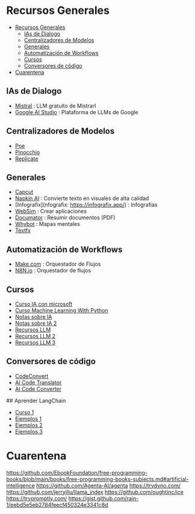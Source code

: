 # Recursos Generales

- [Recursos Generales](#recursos-generales)
  - [IAs de Dialogo](#ias-de-dialogo)
  - [Centralizadores de Modelos](#centralizadores-de-modelos)
  - [Generales](#generales)
  - [Automatización de Workflows](#automatización-de-workflows)
  - [Cursos](#cursos)
  - [Conversores de código](#conversores-de-código)
- [Cuarentena](#cuarentena)




## IAs de Dialogo

* [Mistral](https://mistral.ai/news/mistral-chat/) : LLM gratuito de Mistrarl
* [Google AI Studio](https://aistudio.google.com/live) : Plataforma de LLMs de Google



## Centralizadores de Modelos

* [Poe](https://poe.com)
* [Pinocchio](https://pinokio.computer)
* [Replicate](https://replicate.com)



## Generales

* [Capcut](https://www.capcut.com/es-es/)
* [Napkin AI](https://www.napkin.ai/) : Convierte texto en visuales de alta calidad
* [Infografix](nfografix: https://infografix.app/) : Infografias
* [WebSim](https://websim.ai/) : Crear aplicaciones
* [Documator](https://documator.cc/) : Resumir documentos (PDF)
* [Whybot](https://whybot-khaki.vercel.app/) : Mapas mentales
* [Textfx](https://textfx.withgoogle.com/)

## Automatización de Workflows

* [Make.com](https://www.make.com/en/register) : Orquestador de Flujos
* [N8N.io](https://n8n.io/) : Orquestador de flujos


## Cursos

* [Curso IA con microsoft](https://github.com/microsoft/AI-For-Beginners)
* [Curso Machine Learning With Python](https://www.freecodecamp.org/learn/machine-learning-with-python/)
* [Notas sobre IA](https://github.com/swyxio/ai-notes/tree/main)
* [Notas sobre IA 2](https://github.com/ghimiresunil/LLM-PowerHouse-A-Curated-Guide-for-Large-Language-Models-with-Custom-Training-and-Inferencing)
* [Recursos LLM](https://github.com/Hannibal046/Awesome-LLM)
* [Recursos LLM 2](https://github.com/dair-ai/Prompt-Engineering-Guide/blob/main/README.md)
* [Recursos LLM 3](https://github.com/kasperjunge/LLM-Guide)



## Conversores de código

* [CodeConvert](https://www.codeconvert.ai/)
* [AI Code Translator](https://ai-code-translator.vercel.app)
* [AI Code Converter](https://aicodeconvert.com/translator/ai-code-translator)










## Aprender LangChain

* [Curso 1](https://github.com/davila7/langchain-101/tree/main)
* [Ejemplos 1](https://github.com/krisograbek/LangChain_Tutorials/tree/main)
* [Ejemplos 2](https://github.com/gkamradt/langchain-tutorials/tree/main)
* [Ejemplos 3](https://github.com/dair-ai/Prompt-Engineering-Guide/blob/main/notebooks/pe-chatgpt-langchain.ipynb)



# Cuarentena


https://github.com/EbookFoundation/free-programming-books/blob/main/books/free-programming-books-subjects.md#artificial-intelligence
https://github.com/Agenta-AI/agenta
https://trydyno.com/
https://github.com/jerryjliu/llama_index
https://github.com/oughtinc/ice
https://trypromptly.com/
https://gist.github.com/rain-1/eebd5e5eb2784feecf450324e3341c8d